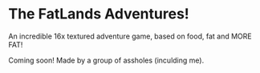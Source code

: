 # The FatLands Adventures!
An incredible 16x textured adventure game, based on food, fat and MORE FAT!

Coming soon! Made by a group of assholes (inculding me).
